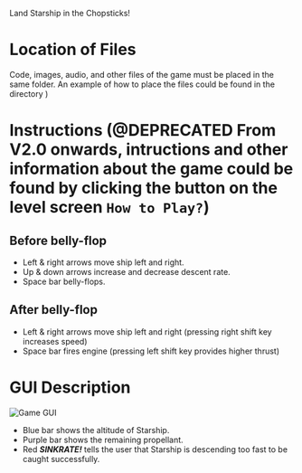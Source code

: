 Land Starship in the Chopsticks!

# Location of Files
Code, images, audio, and other files of the game must be placed in the same folder. An example of how to place the files could be found in the directory )

# Instructions (@DEPRECATED From V2.0 onwards, intructions and other information about the game could be found by clicking the button on the level screen `How to Play?`)
## Before belly-flop
- Left & right arrows move ship left and right.
- Up & down arrows increase and decrease descent rate.
- Space bar belly-flops.
## After belly-flop
- Left & right arrows move ship left and right (pressing right shift key increases speed)
- Space bar fires engine (pressing left shift key provides higher thrust)

# GUI Description
![Game GUI](https://github.com/ILStarship/Starship-Catch-Py/blob/Pygame/README%20IMAGE.png)
- Blue bar shows the altitude of Starship.
- Purple bar shows the remaining propellant.
- Red ***SINKRATE!*** tells the user that Starship is descending too fast to be caught successfully.
